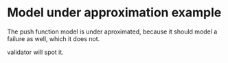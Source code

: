 # Model under approximation example

The push function model is under aproximated, because
it should model a failure as well, which it does not.

validator will spot it.
